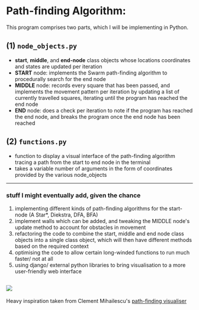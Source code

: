 # Path-finding Algorithm:

This program comprises two parts, which I will be implementing in Python.

## (1) `node_objects.py`
* **start**, **middle**, and **end-node** class objects whose locations coordinates and states are updated per iteration
* **START** node: implements the Swarm path-finding algorithm to procedurally search for the end node
* **MIDDLE** node: records every square that has been passed, and implements the movement pattern per iteration by updating a list of currently travelled squares, iterating until the program has reached the end node
* **END** node: does a check per iteration to note if the program has reached the end node, and breaks the program once the end node has been reached

## (2) `functions.py`
* function to display a visual interface of the path-finding algorithm tracing a path from the start to end node in the terminal
* takes a variable number of arguments in the form of coordinates provided by the various node_objects
----------
### stuff I might eventually add, given the chance

1. implementing different kinds of path-finding algorithms for the start-node (A Star*, Diekstra, DFA, BFA)
2. implement walls which can be added, and tweaking the MIDDLE node's update method to account for obstacles in movement
3. refactoring the code to combine the start, middle and end node class objects into a single class object, which will then have different methods based on the required context
4. optimising the code to allow certain long-winded functions to run much faster/ not at all
5. using django/ external python libraries to bring visualisation to a more user-friendly web interface 

![](https://external-preview.redd.it/g76hkr15wV_QIcpiHJKcoXOcFus-_jsKIQH1CbW7MFs.jpg?auto=webp&s=ce22bf239b5d70797f348b8987cc96297272d997)
----------

Heavy inspiration taken from Clement Mihailescu's [path-finding visualiser](https://clementmihailescu.github.io/Pathfinding-Visualizer/) 
